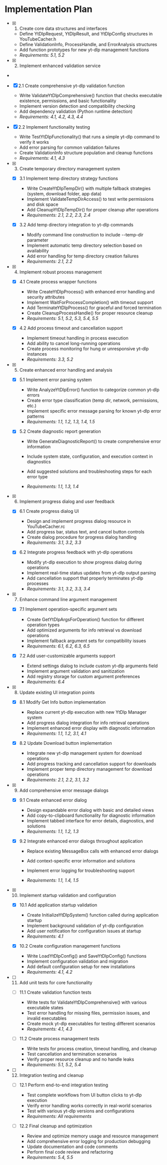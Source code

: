 # Implementation Plan

- [x] 1. Create core data structures and interfaces

  - Define YtDlpRequest, YtDlpResult, and YtDlpConfig structures in YouTubeCacher.h
  - Define ValidationInfo, ProcessHandle, and ErrorAnalysis structures
  - Add function prototypes for new yt-dlp management functions
  - _Requirements: 5.1, 5.2_

- [x] 2. Implement enhanced validation service

-

- [x] 2.1 Create comprehensive yt-dlp validation function

  - Write ValidateYtDlpComprehensive() function that checks executable existence, permissions, and basic functionality
  - Implement version detection and compatibility checking
  - Add dependency validation (Python runtime detection)
  - _Requirements: 4.1, 4.2, 4.3, 4.4_

- [x] 2.2 Implement functionality testing

  - Write TestYtDlpFunctionality() that runs a simple yt-dlp command to verify it works
  - Add error parsing for common validation failures
  - Create ValidationInfo structure population and cleanup functions
  - _Requirements: 4.1, 4.3_

- [x] 3. Create temporary directory management system

  - [x] 3.1 Implement temp directory strategy functions

    - Write CreateYtDlpTempDir() with multiple fallback strategies (system, download folder, app data)
    - Implement ValidateTempDirAccess() to test write permissions and disk space
    - Add CleanupYtDlpTempDir() for proper cleanup after operations
    - _Requirements: 2.1, 2.2, 2.3, 2.4_

  - [x] 3.2 Add temp directory integration to yt-dlp commands

    - Modify command line construction to include --temp-dir parameter
    - Implement automatic temp directory selection based on availability
    - Add error handling for temp directory creation failures
    - _Requirements: 2.1, 2.2_

- [x] 4. Implement robust process management

  - [x] 4.1 Create process wrapper functions

    - Write CreateYtDlpProcess() with enhanced error handling and security attributes
    - Implement WaitForProcessCompletion() with timeout support
    - Add TerminateYtDlpProcess() for graceful and forced termination
    - Create CleanupProcessHandle() for proper resource cleanup
    - _Requirements: 5.1, 5.2, 5.3, 5.4, 5.5_

  - [x] 4.2 Add process timeout and cancellation support

    - Implement timeout handling in process execution
    - Add ability to cancel long-running operations
    - Create process monitoring for hung or unresponsive yt-dlp instances
    - _Requirements: 3.3, 5.2_

- [x] 5. Create enhanced error handling and analysis

  - [x] 5.1 Implement error parsing system

    - Write AnalyzeYtDlpError() function to categorize common yt-dlp errors
    - Create error type classification (temp dir, network, permissions, etc.)
    - Implement specific error message parsing for known yt-dlp error patterns
    - _Requirements: 1.1, 1.2, 1.3, 1.4, 1.5_

  - [x] 5.2 Create diagnostic report generation

    - Write GenerateDiagnosticReport() to create comprehensive error information
    - Include system state, configuration, and execution context in diagnostics
    - Add suggested solutions and troubleshooting steps for each error type

    - _Requirements: 1.1, 1.3, 1.4_

- [x] 6. Implement progress dialog and user feedback

  - [x] 6.1 Create progress dialog UI

    - Design and implement progress dialog resource in YouTubeCacher.rc
    - Add progress bar, status text, and cancel button controls
    - Create dialog procedure for progress dialog handling
    - _Requirements: 3.1, 3.2, 3.3_

  - [x] 6.2 Integrate progress feedback with yt-dlp operations

    - Modify yt-dlp execution to show progress dialog during operations
    - Implement real-time status updates from yt-dlp output parsing
    - Add cancellation support that properly terminates yt-dlp processes
    - _Requirements: 3.1, 3.2, 3.3, 3.4_

- [x] 7. Enhance command line argument management

  - [x] 7.1 Implement operation-specific argument sets

    - Create GetYtDlpArgsForOperation() function for different operation types
    - Add optimized arguments for info retrieval vs download operations
    - Implement fallback argument sets for compatibility issues
    - _Requirements: 6.1, 6.2, 6.3, 6.5_

  - [x] 7.2 Add user-customizable arguments support

    - Extend settings dialog to include custom yt-dlp arguments field
    - Implement argument validation and sanitization
    - Add registry storage for custom argument preferences
    - _Requirements: 6.4_

- [x] 8. Update existing UI integration points

  - [x] 8.1 Modify Get Info button implementation

    - Replace current yt-dlp execution with new YtDlp Manager system
    - Add progress dialog integration for info retrieval operations
    - Implement enhanced error display with diagnostic information
    - _Requirements: 1.1, 1.2, 3.1, 4.1_

  - [x] 8.2 Update Download button implementation

    - Integrate new yt-dlp management system for download operations
    - Add progress tracking and cancellation support for downloads
    - Implement proper temp directory management for download operations
    - _Requirements: 2.1, 2.2, 3.1, 3.2_

- [x] 9. Add comprehensive error message dialogs





  - [x] 9.1 Create enhanced error dialog

    - Design expandable error dialog with basic and detailed views
    - Add copy-to-clipboard functionality for diagnostic information
    - Implement tabbed interface for error details, diagnostics, and solutions
    - _Requirements: 1.1, 1.2, 1.3_

  - [x] 9.2 Integrate enhanced error dialogs throughout application

    - Replace existing MessageBox calls with enhanced error dialogs
    - Add context-specific error information and solutions
    - Implement error logging for troubleshooting support

    - _Requirements: 1.1, 1.4, 1.5_

- [x] 10. Implement startup validation and configuration





  - [x] 10.1 Add application startup validation

    - Create InitializeYtDlpSystem() function called during application startup
    - Implement background validation of yt-dlp configuration
    - Add user notification for configuration issues at startup
    - _Requirements: 4.1_



  - [x] 10.2 Create configuration management functions

    - Write LoadYtDlpConfig() and SaveYtDlpConfig() functions
    - Implement configuration validation and migration
    - Add default configuration setup for new installations
    - _Requirements: 4.1, 4.2_

- [ ] 11. Add unit tests for core functionality
  - [ ] 11.1 Create validation function tests
    - Write tests for ValidateYtDlpComprehensive() with various executable states
    - Test error handling for missing files, permission issues, and invalid executables
    - Create mock yt-dlp executables for testing different scenarios
    - _Requirements: 4.1, 4.3_

  - [ ] 11.2 Create process management tests
    - Write tests for process creation, timeout handling, and cleanup
    - Test cancellation and termination scenarios
    - Verify proper resource cleanup and no handle leaks
    - _Requirements: 5.1, 5.2, 5.4_

- [ ] 12. Integration testing and cleanup
  - [ ] 12.1 Perform end-to-end integration testing
    - Test complete workflows from UI button clicks to yt-dlp execution
    - Verify error handling works correctly in real-world scenarios
    - Test with various yt-dlp versions and configurations
    - _Requirements: All requirements_

  - [ ] 12.2 Final cleanup and optimization
    - Review and optimize memory usage and resource management
    - Add comprehensive error logging for production debugging
    - Update documentation and code comments
    - Perform final code review and refactoring
    - _Requirements: 5.4, 5.5_
